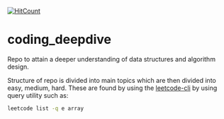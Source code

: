 [![HitCount](http://hits.dwyl.io/lucaperic.lp/lucaperic.lp/.svg)](http://hits.dwyl.io/lucaperic.lp/lucaperic.lp/)
# coding_deepdive
Repo to attain a deeper understanding of data structures and algorithm design.

Structure of repo is divided into main topics which are then divided into easy, medium, hard. These are found by using the [leetcode-cli](https://github.com/skygragon/leetcode-cli) by using query utility such as:

```bash
leetcode list -q e array
```
